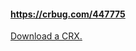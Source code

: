 #### https://crbug.com/447775

[Download a CRX.](https://github.com/lnikkila/crbug-447775/raw/master/crbug-447775.crx)
